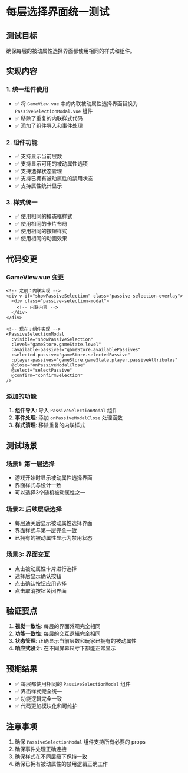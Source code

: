 # 每层选择界面统一测试

## 测试目标
确保每层的被动属性选择界面都使用相同的样式和组件。

## 实现内容

### 1. 统一组件使用
- ✅ 将 `GameView.vue` 中的内联被动属性选择界面替换为 `PassiveSelectionModal.vue` 组件
- ✅ 移除了重复的内联样式代码
- ✅ 添加了组件导入和事件处理

### 2. 组件功能
- ✅ 支持显示当前层数
- ✅ 支持显示可用的被动属性选项
- ✅ 支持选择状态管理
- ✅ 支持已拥有被动属性的禁用状态
- ✅ 支持属性统计显示

### 3. 样式统一
- ✅ 使用相同的模态框样式
- ✅ 使用相同的卡片布局
- ✅ 使用相同的按钮样式
- ✅ 使用相同的动画效果

## 代码变更

### GameView.vue 变更
```vue
<!-- 之前：内联实现 -->
<div v-if="showPassiveSelection" class="passive-selection-overlay">
  <div class="passive-selection-modal">
    <!-- 内联内容 -->
  </div>
</div>

<!-- 现在：组件实现 -->
<PassiveSelectionModal
  :visible="showPassiveSelection"
  :level="gameStore.gameState.level"
  :available-passives="gameStore.availablePassives"
  :selected-passive="gameStore.selectedPassive"
  :player-passives="gameStore.gameState.player.passiveAttributes"
  @close="onPassiveModalClose"
  @select="selectPassive"
  @confirm="confirmSelection"
/>
```

### 添加的功能
1. **组件导入**: 导入 `PassiveSelectionModal` 组件
2. **事件处理**: 添加 `onPassiveModalClose` 处理函数
3. **样式清理**: 移除重复的内联样式

## 测试场景

### 场景1: 第一层选择
- 游戏开始时显示被动属性选择界面
- 界面样式与设计一致
- 可以选择3个随机被动属性之一

### 场景2: 后续层级选择
- 每层通关后显示被动属性选择界面
- 界面样式与第一层完全一致
- 已拥有的被动属性显示为禁用状态

### 场景3: 界面交互
- 点击被动属性卡片进行选择
- 选择后显示确认按钮
- 点击确认按钮应用选择
- 点击取消按钮关闭界面

## 验证要点

1. **视觉一致性**: 每层的界面外观完全相同
2. **功能一致性**: 每层的交互逻辑完全相同
3. **状态管理**: 正确显示当前层数和玩家已拥有的被动属性
4. **响应式设计**: 在不同屏幕尺寸下都能正常显示

## 预期结果

- ✅ 每层都使用相同的 `PassiveSelectionModal` 组件
- ✅ 界面样式完全统一
- ✅ 功能逻辑完全一致
- ✅ 代码更加模块化和可维护

## 注意事项

1. 确保 `PassiveSelectionModal` 组件支持所有必要的 props
2. 确保事件处理正确连接
3. 确保样式在不同层级下保持一致
4. 确保已拥有被动属性的禁用逻辑正确工作
